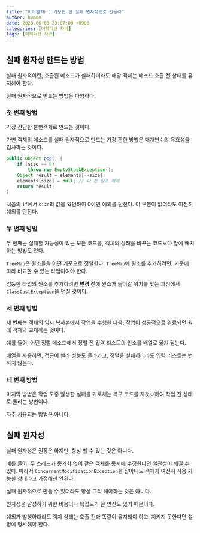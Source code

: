 ```yaml
---
title: "아이템76 : 가능한 한 실패 원자적으로 만들라"
author: bumoo
date: 2023-06-03 23:07:00 +0900
categories: [이펙티브 자바]
tags: [이펙티브 자바]
---
```


## 실패 원자성 만드는 방법

실패 원자적이란, 호출된 메소드가 실패하더라도 해당 객체는 메소드 호출 전 상태를 유지해야 한다.

실패 원자적으로 만드는 방법은 다양하다.

### 첫 번째 방법

가장 간단한 불변객체로 만드는 것이다.

가변 객체의 메소드를 실패 원자적으로 만드는 가장 흔한 방법은 매개변수의 유효성을 검사하는 것이다.

```java
public Object pop() {
    if (size == 0)
        throw new EmptyStackException();
    Object result = elements[--size];
    elements[size] = null; // 다 쓴 참조 해제
    return result;
}
```

처음의 `if`에서 `size`의 값을 확인하여 0이면 예외를 던진다. 이 부분이 없더라도 여전히 예외를 던진다.

### 두 번째 방법

두 번째는 실패할 가능성이 있는 모든 코드를, 객체의 상태를 바꾸는 코드보다 앞에 배치하는 방법도 있다.

`TreeMap`은 원소들을 어떤 기준으로 정렬한다. `TreeMap`에 원소를 추가하려면, 기준에 따라 비교할 수 있는 타입이여야 한다.

엉뚱한 타입의 원소를 추가하려면 **변경 전**에 원소가 들어갈 위치를 찾는 과정에서 `ClassCastException`을 던질 것이다.

### 세 번째 방법

세 번째는 객체의 임시 복사본에서 작업을 수행한 다음, 작업이 성공적으로 완료되면 원래 객체와 교체하는 것이다.

예를 들어, 어떤 정렬 메소드에서 정렬 전 입력 리스트의 원소를 배열로 옮겨 담는다.

배열을 사용하면, 접근이 빨라 성능도 올라가고, 정렬을 실패하더라도 입력 리스트는 변하지 않는다.

### 네 번째 방법

마지막 방법은 작업 도중 발생한 실패를 가로채는 복구 코드를 자것ㅇ하여 작업 전 상태로 돌리는 방법이다.

자주 사용되는 방법은 아니다.

## 실패 원자성

실패 원자성은 권장은 하지만, 항상 할 수 있는 것은 아니다.

예를 들어, 두 스레드가 동기화 없이 같은 객체를 동시에 수정한다면 일관성이 깨질 수 있다. 
따라서 `ConcurrentModificationException`을 잡아내도 객체가 여전히 사용 가능한 상태라고 가정해선 안된다.

실패 원자적으로 만들 수 있더라도 항상 그리 해야하는 것은 아니다.

원자성을 달성하기 위한 비용이나 복잡도가 큰 연산도 있기 때문이다.

예외가 발생하더라도 객체 상태는 호출 전과 똑같이 유지돼야 하고, 지키지 못한다면 설명에 명시해야 한다.

